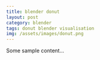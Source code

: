 ```yaml
---
title: blender donut
layout: post
category: blender 
tags: donut blender visualisation
img: /assets/images/donut.png
---
```


Some sample content...